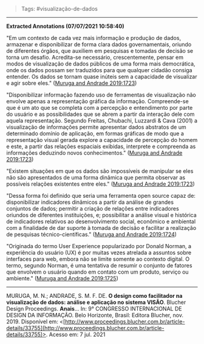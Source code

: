 > Tags: #visualização-de-dados
---

**Extracted Annotations (07/07/2021 10:58:40)**

"Em um contexto de cada vez mais informação e produção de dados, armazenar e disponibilizar de forma clara dados governamentais, oriundo de diferentes órgãos, que auxiliem em pesquisas e tomadas de decisão se torna um desafio. Acredita-se necessário, crescentemente, pensar em modos de visualização de dados públicos de uma forma mais democrática, onde os dados possam ser traduzidos para que qualquer cidadão consiga entender. Os dados se tornam quase inúteis sem a capacidade de visualizar e agir sobre eles." ([Muruga and Andrade 2019:1723](zotero://open-pdf/library/items/5PGG54UQ?page=1))

"Disponibilizar informação fazendo uso de ferramentas de visualização não envolve apenas a representação gráfica da informação. Compreende-se que é um ato que se completa com a percepção e entendimento por parte do usuário e as possibilidades que se abrem a partir da interação dele com aquela representação. Segundo Freitas, Chubachi, Luzzardi & Cava (2001) a visualização de informações permite apresentar dados abstratos de um determinado domínio de aplicação, em formas gráficas de modo que a representação visual gerada explore a capacidade de percepção do homem e este, a partir das relações espaciais exibidas, interprete e compreenda as informações deduzindo novos conhecimentos." ([Muruga and Andrade 2019:1723](zotero://open-pdf/library/items/5PGG54UQ?page=1))

"Existem situações em que os dados são impossíveis de manipular se eles não são apresentados de uma forma dinâmica que permita observar as possíveis relações existentes entre eles." ([Muruga and Andrade 2019:1723](zotero://open-pdf/library/items/5PGG54UQ?page=1))

"Dessa forma foi definido que seria uma ferramenta open source capaz de: disponibilizar indicadores dinâmicos a partir da análise de grandes conjuntos de dados; permitir a criação de relações entre indicadores oriundos de diferentes instituições, e; possibilitar a análise visual e histórica de indicadores relativos ao desenvolvimento social, econômico e ambiental com a finalidade de dar suporte à tomada de decisão e facilitar a realização de pesquisas técnico-científicas." ([Muruga and Andrade 2019:1724](zotero://open-pdf/library/items/5PGG54UQ?page=2))

"Originada do termo User Experience popularizado por Donald Norman, a experiência do usuário (UX) é por muitas vezes atrelada a assuntos sobre interfaces para web, embora não se limite somente ao contexto digital. O termo, segundo Norman, é uma tentativa de resumir o conjunto de fatores que envolvem o usuário quando em contato com um produto, serviço ou ambiente." ([Muruga and Andrade 2019:1725](zotero://open-pdf/library/items/5PGG54UQ?page=3))

---
MURUGA, M. N.; ANDRADE, S. M. F. DE. **O design como facilitador na visualização de dados: análise e aplicação no sistema VISÃO**. Blucher Design Proceedings. **Anais**... In: 9° CONGRESSO INTERNACIONAL DE DESIGN DA INFORMAÇÃO. Belo Horizonte, Brasil: Editora Blucher, nov. 2019. Disponível em: <[http://www.proceedings.blucher.com.br/article-details/33755](http://www.proceedings.blucher.com.br/article-details/33755)>. Acesso em: 7 jul. 2021